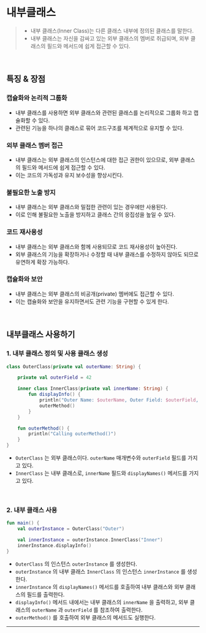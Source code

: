 # **내부클래스**
> - 내부 클래스(Inner Class)는 다른 클래스 내부에 정의된 클래스를 말한다.
> - 내부 클래스는 자신을 감싸고 있는 외부 클래스의 멤버로 취급되며, 외부 클래스의 필드와 메서드에 쉽게 접근할 수 있다.

<br>

## **특징 & 장점**
### 캡슐화와 논리적 그룹화
- 내부 클래스를 사용하면 외부 클래스와 관련된 클래스를 논리적으로 그룹화 하고 캡슐화할 수 있다.
- 관련된 기능을 하나의 클래스로 묶어 코드구조를 체계적으로 유지할 수 있다.

### 외부 클래스 멤버 접근
- 내부 클래스는 외부 클래스의 인스턴스에 대한 접근 권한이 있으므로, 외부 클래스의 필드와 메서드에 쉽게 접근할 수 있다.
- 이는 코드의 가독성과 유지 보수성을 향상시킨다.

### 불필요한 노출 방지
- 내부 클래스는 외부 클래스와 밀접한 관련이 있는 경우에만 사용된다.
- 이로 인해 불필요한 노출을 방지하고 클래스 간의 응집성을 높일 수 있다.

### 코드 재사용성
- 내부 클래스는 외부 클래스와 함께 사용되므로 코드 재사용성이 높아진다. 
- 외부 클래스의 기능을 확장하거나 수정할 때 내부 클래스를 수정하지 않아도 되므로 유연하게 확장 가능하다.

### 캡슐화와 보안
- 내부 클래스는 외부 클래스의 비공개(private) 멤버에도 접근할 수 있다.
- 이는 캡슐화와 보안을 유지하면서도 관련 기능을 구현할 수 있게 한다.

<br>

## **내부클래스 사용하기**
### 1. 내부 클래스 정의 및 사용 클래스 생성
```kotlin
class OuterClass(private val outerName: String) {

    private val outerField = 42

    inner class InnerClass(private val innerName: String) {
        fun displayInfo() {
            println("Outer Name: $outerName, Outer Field: $outerField, Inner Name: $innerName")
            outerMethod()
        }
    }

    fun outerMethod() {
        println("Calling outerMethod()")
    }
}
```
- `OuterClass` 는 외부 클래스이다. `outerName` 매개변수와 `outerField` 필드를 가지고 있다.
- `InnerClass` 는 내부 클래스로, `innerName` 필드와 `displayNames()` 메서드를 가지고 있다.

<br>

### 2. 내부 클래스 사용
```kotlin
fun main() {
    val outerInstance = OuterClass("Outer")

    val innerInstance = outerInstance.InnerClass("Inner")
    innerInstance.displayInfo()
}
```
- `OuterClass` 의 인스턴스 `outerInstance` 를 생성한다.
- `outerInstance` 의 내부 클래스 `InnerClass` 의 인스턴스 `innerInstance` 를 생성한다.
- `innerInstance` 의 `displayNames()` 메서드를 호출하여 내부 클래스와 외부 클래스의 필드를 출력한다.
- `displayInfo()` 메서드 내에서는 내부 클래스의 `innerName` 을 출력하고, 외부 클래스의 `outerName` 과 `outerField` 를 참조하여 출력한다.
- `outerMethod()` 를 호출하여 외부 클래스의 메서드도 실행한다.

***